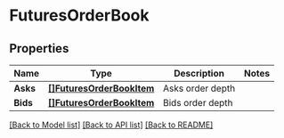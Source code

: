 # FuturesOrderBook

## Properties
Name | Type | Description | Notes
------------ | ------------- | ------------- | -------------
**Asks** | [**[]FuturesOrderBookItem**](futures_order_book_item.md) | Asks order depth | 
**Bids** | [**[]FuturesOrderBookItem**](futures_order_book_item.md) | Bids order depth | 

[[Back to Model list]](../README.md#documentation-for-models) [[Back to API list]](../README.md#documentation-for-api-endpoints) [[Back to README]](../README.md)


